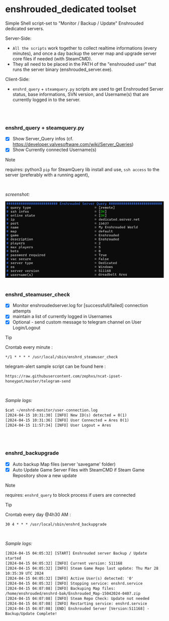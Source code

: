 # enshrouded_dedicated toolset

Simple Shell script-set to "Monitor / Backup / Update" Enshrouded dedicated servers.


Server-Side: 
- `All the scripts` work together to collect realtime informations (every minutes), and once a day backup the server map and upgrade server core files if needed (with SteamCMD). 
- They all need to be placed in the PATH of the "enshrouded user" that runs the server binary (enshrouded_server.exe).


Client-Side: 
- `enshrd_query` + `steamquery.py` scripts are used to get Enshrouded Server status, base informations, SVN version, and Username(s) that are currently logged in to the server.

<br />
<br />

### enshrd_query + steamquery.py

- [x] Show Server_Query infos (cf. https://developer.valvesoftware.com/wiki/Server_Queries)
- [x] Show Currently connected Username(s)

> [!NOTE]
> requires: python3 `pip` for SteamQuery lib install and use, `ssh access` to the server (preferably with a running agent), 

<br />

_screenshot:_

<img src="https://github.com/dr34dl10n/enshrouded_dedicated/blob/main/assets/steamq.png" width="650">
<br />
<br />

### enshrd_steamuser_check

- [x] Monitor enshroudedserver.log for [successfull/failed] connection attempts
- [x] maintain a list of currently logged in Usernames
- [x] Optional - send custom message to telegram channel on User Login/Logout

> [!TIP]
> Crontab every minute :
> ```
> */1 * * * * /usr/local/sbin/enshrd_steamuser_check
> ```
>
> telegram-alert sample script can be found here :
> ```
> https://raw.githubusercontent.com/zephxs/ncat-ipset-honeypot/master/telegram-send
> ```

<br />

_Sample logs:_
```
$cat ~/enshrd-monitor/user-connection.log
[2024-04-15 10:31:30] [INFO] New ID(s) detected = 0(1)
[2024-04-15 10:31:36] [INFO] User Connected = Ares 0(1)
[2024-04-15 11:57:34] [INFO] User Logout = Ares
```

<br />
<br />

### enshrd_backupgrade

- [x] Auto backup Map files (server 'savegame' folder)
- [x] Auto Update Game Server Files with SteamCMD if Steam Game Repository show a new update

> [!NOTE]
> requires: `enshrd_query` to block process if users are connected

> [!TIP]
> Crontab every day @4h30 AM :
> ```
> 30 4 * * * /usr/local/sbin/enshrd_backupgrade
> ```

<br />

_Sample logs:_
```
[2024-04-15 04:05:32] [START] Enshrouded server Backup / Update started
[2024-04-15 04:05:32] [INFO] Current version: 511168
[2024-04-15 04:05:32] [INFO] Steam Game Repo last update: Thu Mar 28 10:35:39 UTC 2024
[2024-04-15 04:05:32] [INFO] Active User(s) detected: '0'
[2024-04-15 04:05:32] [INFO] Stopping service: enshrd.service
[2024-04-15 04:07:08] [INFO] Backuping Map files: /home/enshrouded/enshrd-bak/Enshrouded_Map-15042024-0407.zip
[2024-04-15 04:07:08] [INFO] Steam Repo Check: Update not needed
[2024-04-15 04:07:08] [INFO] Restarting service: enshrd.service
[2024-04-15 04:07:08] [END] Enshrouded Server [Version:511168] - Backup/Update Complete!
```

